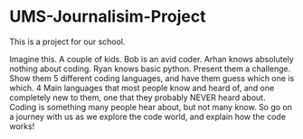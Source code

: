# UMS-Journalisim-Project

This is a project for our school.

Imagine this. A couple of kids. Bob is an avid coder. Arhan knows absolutely nothing about coding. Ryan knows basic python. Present them a challenge. Show them 5 different coding languages, and have them guess which one is which. 4 Main languages that most people know and heard of, and one completely new to them, one that they probably NEVER heard about.  Coding is something many people hear about, but not many know. So go on a journey with us as we explore the code world, and explain how the code works!
